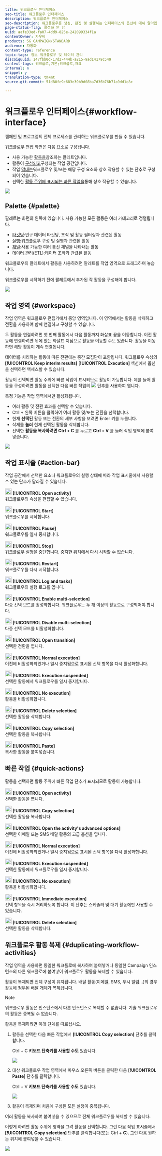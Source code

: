 ```yaml
---
title: 워크플로우 인터페이스
seo-title: 워크플로우 인터페이스
description: 워크플로우 인터페이스
seo-description: 워크플로우를 생성, 편집 및 실행하는 인터페이스와 옵션에 대해 알아봅니다.
page-status-flag: 활성화 안 함
uuid: aafe33ed-fa07-4dd9-825e-242099334f1a
contentOwner: 자우비
products: SG_CAMPAIGN/STANDARD
audience: 자동화
content-type: reference
topic-tags: 정보 워크플로우 및 데이터 관리
discoiquuid: 147fbb0d-17d2-444b-a215-9ad14179c549
context-tags: 워크플로,기본;워크플로,개요
internal: n
snippet: y
translation-type: tm+mt
source-git-commit: 51d80fc9c683e39b9d08ba7d36b76b71a9dd1e8c

---
```



# 워크플로우 인터페이스{#workflow-interface}

캠페인 및 프로그램의 전체 프로세스를 관리하는 워크플로우를 만들 수 있습니다.

워크플로우 편집 화면은 다음 요소로 구성됩니다.

* 사용 가능한 [활동을](#palette)참조하는 팔레트입니다.
* 활동이 [구성되고](#workspace)구성되는 작업 공간입니다.
* 작업 [막대는](#action-bar)워크플로우 및/또는 해당 구성 요소와 상호 작용할 수 있는 단추로 구성되어 있습니다.
* 선택한 [활동 주위에 표시되는 빠른 작업을](#quick-actions)통해 상호 작용할 수 있습니다.

![](assets/wkf_overview.png)

## Palette {#palette}

팔레트는 화면의 왼쪽에 있습니다. 사용 가능한 모든 활동은 여러 카테고리로 정렬됩니다.

* [타깃팅](../../automating/using/about-targeting-activities.md):인구 데이터 타깃팅, 조작 및 활동 필터링과 관련된 활동
* [실행](../../automating/using/about-execution-activities.md):워크플로우 구성 및 실행과 관련된 활동
* [채널](../../automating/using/about-channel-activities.md):사용 가능한 여러 통신 채널을 나타내는 활동
* [데이터 관리(ETL)](../../automating/using/about-data-management-activities.md):데이터 조작과 관련된 활동

워크플로우의 팔레트에서 활동을 사용하려면 팔레트를 작업 영역으로 드래그하여 놓습니다.

워크플로우를 시작하기 전에 팔레트에서 추가된 각 활동을 구성해야 합니다.

![](assets/workflow_palette.png)

## 작업 영역 {#workspace}

작업 영역은 워크플로우 편집기에서 중앙 영역입니다. 이 영역에서는 활동을 삭제하고 전환을 사용하여 함께 연결하고 구성할 수 있습니다.

두 활동을 연결하려면 첫 번째 활동에서 다음 활동까지 화살표 끝을 이동합니다. 이전 활동에 연결하려면 뒤에 있는 화살표 지점으로 활동을 이동할 수도 있습니다. 활동을 이동하면 해당 활동이 계속 연결됩니다.

데이터를 처리하는 활동에 따른 전환에는 중간 모집단이 포함됩니다. 워크플로우 속성의 **[!UICONTROL Keep interim results]** **[!UICONTROL Execution]** 섹션에서 옵션을 선택하면 액세스할 수 있습니다.

활동이 선택되면 활동 주위에 빠른 작업이 표시되므로 활동이 가능합니다. 예를 들어 활동을 구성하려면 활동을 선택한 다음 빠른 작업의 ![](assets/edit_darkgrey-24px_table.png) 단추를 사용하여 엽니다.

특정 기능은 작업 영역에서만 활성화됩니다.

* 여러 활동 및 전환 효과를 선택할 수 있습니다.
* Ctrl **+** 왼쪽 버튼을 클릭하여 여러 활동 및/또는 전환을 선택합니다.
* 현재 **선택된** 활동 또는 전환의 세부 사항을 보려면 Enter 키를 누릅니다.
* 삭제를 **눌러** 현재 선택된 활동을 삭제합니다.
* 선택한 **활동을 복사하려면 Ctrl + C** 를 누르고 **Ctrl + V** 를 눌러 작업 영역에 붙여넣습니다.

![](assets/workflow_workspace.png)

## 작업 표시줄 {#action-bar}

작업 공간에서 선택한 요소나 워크플로우의 실행 상태에 따라 작업 표시줄에서 사용할 수 있는 단추가 달라질 수 있습니다.

<img height="21px" src="assets/edit_darkgrey-24px.png" /> **[!UICONTROL Open activity]**<br/>워크플로우의 속성을 편집할 수 있습니다.

<img height="21px" src="assets/play_darkgrey-24px_table.png" /> **[!UICONTROL Start]**<br/>워크플로우를 시작합니다.

<img height="21px" src="assets/pause_darkgrey-24px_table.png" /> **[!UICONTROL Pause]**<br/>워크플로우를 일시 중지합니다.

<img height="21px" src="assets/stop_darkgrey-24px_table.png" /> **[!UICONTROL Stop]**<br/>워크플로우 실행을 중단합니다. 중지한 위치에서 다시 시작할 수 없습니다.

<img height="21px" src="assets/pauseplay_darkgrey-24px_table.png" /> **[!UICONTROL Restart]**<br/>워크플로우를 다시 시작합니다.

<img height="21px" src="assets/printpreview_darkgrey-24px_table.png" /> **[!UICONTROL Log and tasks]**<br/>워크플로우의 실행 로그를 엽니다.

<img height="21px" src="assets/checkcircle_darkgrey-24px_table.png" /> **[!UICONTROL Enable multi-selection]**<br/>다중 선택 모드를 활성화합니다. 워크플로우는 두 개 이상의 활동으로 구성되어야 합니다.

<img height="21px" src="assets/closecircle_darkgrey-24px_table.png" /> **[!UICONTROL Disable multi-selection]**<br/>다중 선택 모드를 비활성화합니다.<br />

<img height="21px" src="assets/targeted.png" /> **[!UICONTROL Open transition]**<br/>선택한 전환을 엽니다.<br />

<img height="21px" src="assets/check_darkgrey-24px_table.png" />  **[!UICONTROL Normal execution]**<br/>이전에 비활성화되었거나 일시 중지됨으로 표시된 선택 항목을 다시 활성화합니다.<br />

<img height="21px" src="assets/check_pause_darkgrey-24px_table.png" /> **[!UICONTROL Execution suspended]**<br/>선택한 활동에서 워크플로우를 일시 중지합니다.<br />

<img height="21px" src="assets/checkdisable.png" /> **[!UICONTROL No execution]**<br/>활동을 비활성화합니다.<br />

<img height="21px" src="assets/delete_darkgrey-24px_table.png" /> **[!UICONTROL Delete selection]**<br/>선택한 활동을 삭제합니다.<br />

<img height="21px" src="assets/copy_24px.png" /> **[!UICONTROL Copy selection]**<br/>선택한 활동을 복사합니다.

<img height="21px" src="assets/paste_24px.png" /> **[!UICONTROL Paste]**<br/>복사한 활동을 붙여넣습니다.

## 빠른 작업 {#quick-actions}

활동을 선택하면 활동 주위에 빠른 작업 단추가 표시되므로 활동이 가능합니다.

<img height="21px" src="assets/edit_darkgrey-24px.png" /> **[!UICONTROL Open activity]**<br/>선택한 활동을 엽니다.

<img height="21px" src="assets/copy_24px.png" /> **[!UICONTROL Copy selection]**<br/>선택한 활동을 복사합니다.

<img height="21px" src="assets/wkf_dlv_act_params_icon.png" /> **[!UICONTROL Open the activity's advanced options]**<br/>선택한 이메일 또는 SMS 배달 활동의 고급 옵션을 엽니다.

<img height="21px" src="assets/check_darkgrey-24px_table.png" /> **[!UICONTROL Normal execution]**<br/>이전에 비활성화되었거나 일시 중지됨으로 표시된 선택 항목을 다시 활성화합니다.

<img height="21px" src="assets/check_pause_darkgrey-24px_table.png" /> **[!UICONTROL Execution suspended]**<br/>선택한 활동에서 워크플로우를 일시 중지합니다.

<img height="21px" src="assets/checkdisable.png" /> **[!UICONTROL No execution]**<br/>활동을 비활성화합니다.

<img height="21px" src="assets/pending_darkgrey-24px_table.png" /> **[!UICONTROL Immediate execution]**<br/>선택 항목을 즉시 처리하도록 합니다. 이 단추는 스케줄러 <span class="uicontrol">및</span> 대기 <span class="uicontrol">활동에만 사용할 수</span> 있습니다.

<img height="21px" src="assets/delete_darkgrey-24px_table.png" /> **[!UICONTROL Delete selection]**<br/>선택한 활동을 삭제합니다.

## 워크플로우 활동 복제 {#duplicating-workflow-activities}

작업 영역을 사용하면 동일한 워크플로에 복사하여 붙여넣거나 동일한 Campaign 인스턴스의 다른 워크플로에 붙여넣어 워크플로우 활동을 복제할 수 있습니다.

활동이 복제되면 전체 구성이 유지됩니다. 배달 활동(이메일, SMS, 푸시 알림...)의 경우 활동에 첨부된 배달 개체가 복제됩니다.

>[!NOTE]
>
>워크플로우 활동은 인스턴스에서 다른 인스턴스로 복제할 수 없습니다. 기술 워크플로우의 활동은 중복될 수 없습니다.

활동을 복제하려면 아래 단계를 따르십시오.

1. 활동을 선택한 다음 빠른 작업에서 **[!UICONTROL Copy selection]** 단추를 클릭합니다.

   Ctrl + C **키보드 단축키를 사용할 수도** 있습니다.

   ![](assets/wkf_copypaste1.png)

1. 대상 워크플로우 작업 영역에서 마우스 오른쪽 버튼을 클릭한 다음 **[!UICONTROL Paste]** 단추를 클릭합니다.

   Ctrl + V **키보드 단축키를 사용할 수도** 있습니다.

   ![](assets/wkf_copypaste2.png)

1. 활동이 복제되며 처음에 구성된 모든 설정이 중복됩니다.

여러 활동을 복사하여 붙여넣을 수 있으므로 전체 워크플로우를 복제할 수 있습니다.

이렇게 하려면 활동 주위에 영역을 그려 활동을 선택합니다. 그런 다음 작업 표시줄에서 **[!UICONTROL Copy selection]** 단추를 클릭합니다(또는 Ctrl + **C**). 그런 다음 원하는 위치에 붙여넣을 수 있습니다.

![](assets/wkf_copypaste3.png)

